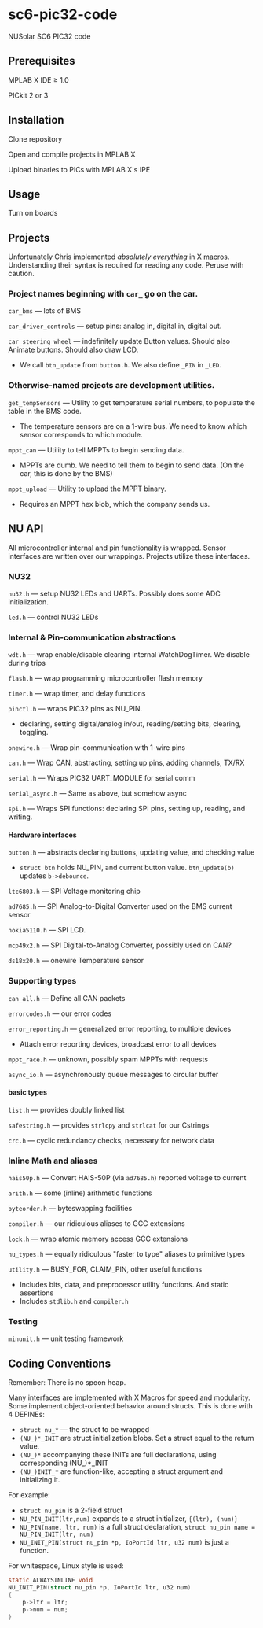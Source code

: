 sc6-pic32-code
==============

NUSolar SC6 PIC32 code

Prerequisites
----
MPLAB X IDE ≥ 1.0

PICkit 2 or 3


Installation
----
Clone repository

Open and compile projects in MPLAB X

Upload binaries to PICs with MPLAB X's IPE


Usage
----
Turn on boards

Projects
----

Unfortunately Chris implemented <i>absolutely everything</i> in
<a href="http://en.wikipedia.org/wiki/X_Macro">X macros</a>. Understanding their
syntax is required for reading any code. Peruse with caution.

### Project names beginning with `car_` go on the car.
`car_bms` — lots of BMS

`car_driver_controls` — setup pins: analog in, digital in, digital out.

`car_steering_wheel` — indefinitely update Button values. Should also Animate buttons. Should also draw LCD.
* We call `btn_update` from `button.h`. We also define `_PIN` in `_LED`.

### Otherwise-named projects are development utilities.

`get_tempSensors` — Utility to get temperature serial numbers, to populate the table in the BMS code.
* The temperature sensors are on a 1-wire bus. We need to know which sensor corresponds to which module.

`mppt_can` — Utility to tell MPPTs to begin sending data.
* MPPTs are dumb. We need to tell them to begin to send data. (On the car, this is done by the BMS)

`mppt_upload` — Utility to upload the MPPT binary.
* Requires an MPPT hex blob, which the company sends us.

NU API
----
All microcontroller internal and pin functionality is wrapped. Sensor interfaces
are written over our wrappings. Projects utilize these interfaces.

### NU32
`nu32.h` — setup NU32 LEDs and UARTs. Possibly does some ADC initialization.

`led.h` — control NU32 LEDs

### Internal & Pin-communication abstractions
`wdt.h` — wrap enable/disable clearing internal WatchDogTimer. We disable during trips

`flash.h` — wrap programming microcontroller flash memory

`timer.h` — wrap timer, and delay functions

`pinctl.h` — wraps PIC32 pins as NU_PIN.
* declaring, setting digital/analog in/out, reading/setting bits, clearing, toggling.

`onewire.h` — Wrap pin-communication with 1-wire pins

`can.h` — Wrap CAN, abstracting, setting up pins, adding channels, TX/RX

`serial.h` — Wraps PIC32 UART_MODULE for serial comm

`serial_async.h` — Same as above, but somehow async

`spi.h` — Wraps SPI functions: declaring SPI pins, setting up, reading, and writing.

#### Hardware interfaces
`button.h` — abstracts declaring buttons, updating value, and checking value
* `struct btn` holds NU_PIN, and current button value. `btn_update(b)` updates `b->debounce`.

`ltc6803.h` — SPI Voltage monitoring chip

`ad7685.h` — SPI Analog-to-Digital Converter used on the BMS current sensor

`nokia5110.h` — SPI LCD.

`mcp49x2.h` — SPI Digital-to-Analog Converter, possibly used on CAN?

`ds18x20.h` — onewire Temperature sensor

### Supporting types
`can_all.h` — Define all CAN packets

`errorcodes.h` — our error codes

`error_reporting.h` — generalized error reporting, to multiple devices
* Attach error reporting devices, broadcast error to all devices

`mppt_race.h` — unknown, possibly spam MPPTs with requests

`async_io.h` — asynchronously queue messages to circular buffer

#### basic types

`list.h` — provides doubly linked list

`safestring.h` — provides `strlcpy` and `strlcat` for our Cstrings

`crc.h` — cyclic redundancy checks, necessary for network data

### Inline Math and aliases
`hais50p.h` — Convert HAIS-50P (via `ad7685.h`) reported voltage to current

`arith.h` — some (inline) arithmetic functions

`byteorder.h` — byteswapping facilities

`compiler.h` — our ridiculous aliases to GCC extensions

`lock.h` — wrap atomic memory access GCC extensions

`nu_types.h` — equally ridiculous "faster to type" aliases to primitive types

`utility.h` — BUSY_FOR, CLAIM_PIN, other useful functions
* Includes bits, data, and preprocessor utility functions. And static assertions
* Includes `stdlib.h` and `compiler.h`

### Testing

`minunit.h` — unit testing framework

Coding Conventions
----
Remember: There is no <del>spoon</del> heap.

Many interfaces are implemented with X Macros for speed and modularity.
Some implement object-oriented behavior around structs. This is done with 4 DEFINEs:
* `struct nu_*` — the struct to be wrapped
* `(NU_)*_INIT` are struct initialization blobs. Set a struct equal to the return value.
* `(NU_)*` accompanying these INITs are full declarations, using corresponding (NU_)*_INIT
* `(NU_)INIT_*` are function-like, accepting a struct argument and initializing it.

For example:
* `struct nu_pin` is a 2-field struct
* `NU_PIN_INIT(ltr,num)` expands to a struct initializer, `{(ltr), (num)}`
* `NU_PIN(name, ltr, num)` is a full struct declaration, `struct nu_pin name = NU_PIN_INIT(ltr, num)`
* `NU_INIT_PIN(struct nu_pin *p, IoPortId ltr, u32 num)` is just a function.

For whitespace, Linux style is used:
```C
static ALWAYSINLINE void
NU_INIT_PIN(struct nu_pin *p, IoPortId ltr, u32 num)
{
    p->ltr = ltr;
    p->num = num;
}
```




